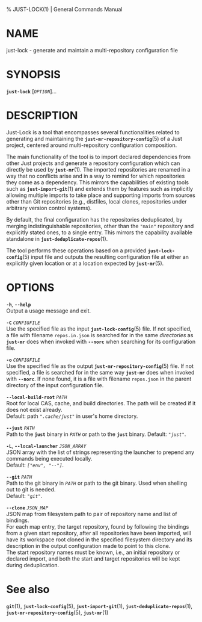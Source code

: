 % JUST-LOCK(1) | General Commands Manual

NAME
====

just-lock - generate and maintain a multi-repository configuration file

SYNOPSIS
========

**`just-lock`** \[*`OPTION`*\]...

DESCRIPTION
===========

Just-Lock is a tool that encompasses several functionalities related to
generating and maintaining the **`just-mr-repository-config`**(5) of a Just
project, centered around multi-repository configuration composition.

The main functionality of the tool is to import declared dependencies from
other Just projects and generate a repository configuration which can directly
be used by **`just-mr`**(1). The imported repositories are renamed in a way that
no conflicts arise and in a way to remind for which repositories they come as a
dependency. This mirrors the capabilities of existing tools such as
**`just-import-git`**(1) and extends them by features such as implicitly
allowing multiple imports to take place and supporting imports from sources
other than Git repositories (e.g., distfiles, local clones, repositories under
arbitrary version control systems).

By default, the final configuration has the repositories deduplicated, by
merging indistinguishable repositories, other than the `"main"` repository and
explicitly stated ones, to a single entry. This mirrors the capability available
standalone in **`just-deduplicate-repos`**(1).

The tool performs these operations based on a provided **`just-lock-config`**(5)
input file and outputs the resulting configuration file at either an explicitly
given location or at a location expected by **`just-mr`**(5).

OPTIONS
=======

**`-h`**, **`--help`**  
Output a usage message and exit.

**`-C`** *`CONFIGFILE`*  
Use the specified file as the input **`just-lock-config`**(5) file.
If not specified, a file with filename `repos.in.json` is searched for in the
same _directories_ as **`just-mr`** does when invoked with **`--norc`** when
searching for its configuration file.

**`-o`** *`CONFIGFILE`*  
Use the specified file as the output **`just-mr-repository-config`**(5) file.
If not specified, a file is searched for in the same way **`just-mr`** does
when invoked with **`--norc`**. If none found, it is a file with filename
`repos.json` in the parent directory of the input configuration file.

**`--local-build-root`** *`PATH`*  
Root for local CAS, cache, and build directories. The path will be created if
it does not exist already.  
Default: path *`".cache/just"`* in user's home directory.

**`--just`** *`PATH`*  
Path to the **`just`** binary in *`PATH`* or path to the **`just`** binary.
Default: *`"just"`*.

**`-L`**, **`--local-launcher`** *`JSON_ARRAY`*  
JSON array with the list of strings representing the launcher to prepend
any commands being executed locally.  
Default: *`["env", "--"]`*.

**`--git`** *`PATH`*  
Path to the git binary in *`PATH`* or path to the git binary. Used when
shelling out to git is needed.  
Default: *`"git"`*.

**`--clone`** *`JSON_MAP`*  
JSON map from filesystem path to pair of repository name and list of bindings.  
For each map entry, the target repository, found by following the bindings from
a given start repository, after all repositories have been imported, will have
its workspace root cloned in the specified filesystem directory and its
description in the output configuration made to point to this clone.  
The start repository names must be known, i.e., an initial repository or
declared import, and both the start and target repositories will be kept during
deduplication.

See also
========

**`git`**(1),
**`just-lock-config`**(5),
**`just-import-git`**(1),
**`just-deduplicate-repos`**(1),
**`just-mr-repository-config`**(5),
**`just-mr`**(1)
